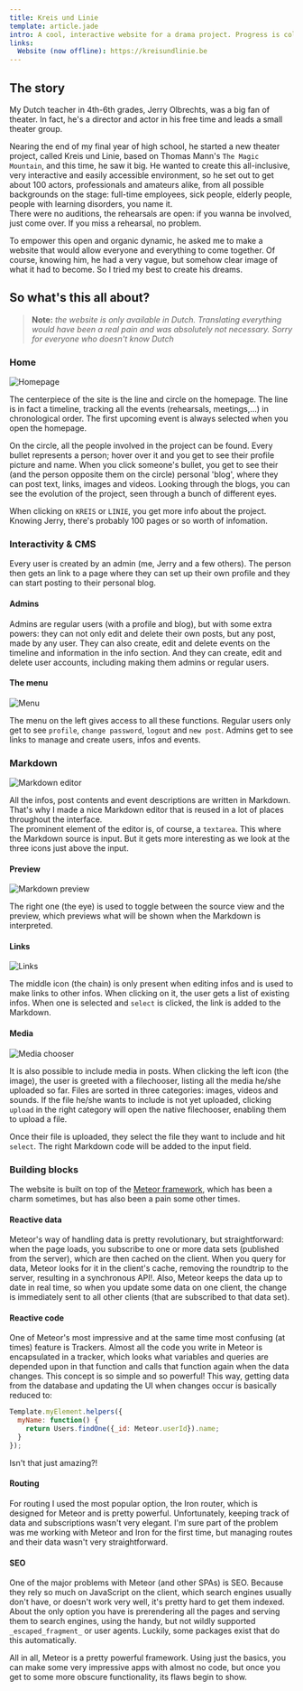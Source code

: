 ```yaml
---
title: Kreis und Linie
template: article.jade
intro: A cool, interactive website for a drama project. Progress is collectively tracked, by giving each participant a personal "blog".
links:
  Website (now offline): https://kreisundlinie.be
---
```


## The story
My Dutch teacher in 4th-6th grades, Jerry Olbrechts, was a big fan of theater. In fact, he's a director and actor in his free time and leads a small theater group.

Nearing the end of my final year of high school, he started a new theater project, called Kreis und Linie, based on Thomas Mann's `The Magic Mountain`, and this time, he saw it big. He wanted to create this all-inclusive, very interactive and easily accessible environment, so he set out to get about 100 actors, professionals and amateurs alike, from all possible backgrounds on the stage: full-time employees, sick people, elderly people, people with learning disorders, you name it.  
There were no auditions, the rehearsals are open: if you wanna be involved, just come over. If you miss a rehearsal, no problem.

To empower this open and organic dynamic, he asked me to make a website that would allow everyone and everything to come together. Of course, knowing him, he had a very vague, but somehow clear image of what it had to become. So I tried my best to create his dreams.

## So what's this all about?
> __Note:__ *the website is only available in Dutch. Translating everything would have been a real pain and was absolutely not necessary. Sorry for everyone who doesn't know Dutch*

### Home
![Homepage](home.jpg)

The centerpiece of the site is the line and circle on the homepage. The line is in fact a timeline, tracking all the events (rehearsals, meetings,...) in chronological order. The first upcoming event is always selected when you open the homepage.  

On the circle, all the people involved in the project can be found. Every bullet represents a person; hover over it and you get to see their profile picture and name. When you click someone's bullet, you get to see their (and the person opposite them on the circle) personal 'blog', where they can post text, links, images and videos. Looking through the blogs, you can see the evolution of the project, seen through a bunch of different eyes.

When clicking on `KREIS` or `LINIE`, you get more info about the project. Knowing Jerry, there's probably 100 pages or so worth of infomation.

### Interactivity & CMS
Every user is created by an admin (me, Jerry and a few others). The person then gets an link to a page where they can set up their own profile and they can start posting to their personal blog.

#### Admins
Admins are regular users (with a profile and blog), but with some extra powers: they can not only edit and delete their own posts, but any post, made by any user. They can also create, edit and delete events on the timeline and information in the info section. And they can create, edit and delete user accounts, including making them admins or regular users.

#### The menu

![Menu](menu.jpg)

The menu on the left gives access to all these functions. Regular users only get to see `profile`, `change password`, `logout` and `new post`. Admins get to see links to manage and create users, infos and events.

### Markdown

![Markdown editor](editor.jpg)

All the infos, post contents and event descriptions are written in Markdown. That's why I made a nice Markdown editor that is reused in a lot of places throughout the interface.  
The prominent element of the editor is, of course, a `textarea`. This where the Markdown source is input. But it gets more interesting as we look at the three icons just above the input.

#### Preview

![Markdown preview](md-preview.jpg)

The right one (the eye) is used to toggle between the source view and the preview, which previews what will be shown when the Markdown is interpreted.

#### Links

![Links](links.jpg)

The middle icon (the chain) is only present when editing infos and is used to make links to other infos. When clicking on it, the user gets a list of existing infos. When one is selected and `select` is clicked, the link is added to the Markdown.

#### Media

![Media chooser](media.jpg)

It is also possible to include media in posts. When clicking the left icon (the image), the user is greeted with a filechooser, listing all the media he/she uploaded so far. Files are sorted in three categories: images, videos and sounds. If the file he/she wants to include is not yet uploaded, clicking `upload` in the right category will open the native filechooser, enabling them to upload a file.

Once their file is uploaded, they select the file they want to include and hit `select`. The right Markdown code will be added to the input field.

### Building blocks
The website is built on top of the [Meteor framework](https://meteor.com), which has been a charm sometimes, but has also been a pain some other times.

#### Reactive data
Meteor's way of handling data is pretty revolutionary, but straightforward: when the page loads, you subscribe to one or more data sets (published from the server), which are then cached on the client. When you query for data, Meteor looks for it in the client's cache, removing the roundtrip to the server, resulting in a synchronous API!. Also, Meteor keeps the data up to date in real time, so when you update some data on one client, the change is immediately sent to all other clients (that are subscribed to that data set).

#### Reactive code
One of Meteor's most impressive and at the same time most confusing (at times) feature is Trackers. Almost all the code you write in Meteor is encapsulated in a tracker, which looks what variables and queries are depended upon in that function and calls that function again when the data changes. This concept is so simple and so powerful! This way, getting data from the database and updating the UI when changes occur is basically reduced to:

```javascript
Template.myElement.helpers({
  myName: function() {
    return Users.findOne({_id: Meteor.userId}).name;
  }
});
```

Isn't that just amazing?!

#### Routing
For routing I used the most popular option, the Iron router, which is designed for Meteor and is pretty powerful. Unfortunately, keeping track of data and subscriptions wasn't very elegant. I'm sure part of the problem was me working with Meteor and Iron for the first time, but managing routes and their data wasn't very straightforward.

#### SEO
One of the major problems with Meteor (and other SPAs) is SEO. Because they rely so much on JavaScript on the client, which search engines usually don't have, or doesn't work very well, it's pretty hard to get them indexed. About the only option you have is prerendering all the pages and serving them to search engines, using the handy, but not wildly supported `_escaped_fragment_` or user agents. Luckily, some packages exist that do this automatically.

All in all, Meteor is a pretty powerful framework. Using just the basics, you can make some very impressive apps with almost no code, but once you get to some more obscure functionality, its flaws begin to show.
